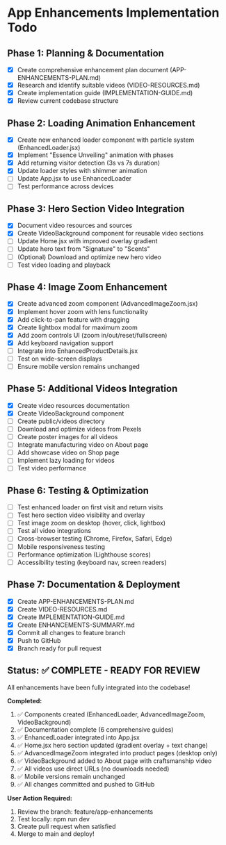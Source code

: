 # App Enhancements Implementation Todo

## Phase 1: Planning & Documentation
- [x] Create comprehensive enhancement plan document (APP-ENHANCEMENTS-PLAN.md)
- [x] Research and identify suitable videos (VIDEO-RESOURCES.md)
- [x] Create implementation guide (IMPLEMENTATION-GUIDE.md)
- [x] Review current codebase structure

## Phase 2: Loading Animation Enhancement
- [x] Create new enhanced loader component with particle system (EnhancedLoader.jsx)
- [x] Implement "Essence Unveiling" animation with phases
- [x] Add returning visitor detection (3s vs 7s duration)
- [x] Update loader styles with shimmer animation
- [ ] Update App.jsx to use EnhancedLoader
- [ ] Test performance across devices

## Phase 3: Hero Section Video Integration
- [x] Document video resources and sources
- [x] Create VideoBackground component for reusable video sections
- [ ] Update Home.jsx with improved overlay gradient
- [ ] Update hero text from "Signature" to "Scents"
- [ ] (Optional) Download and optimize new hero video
- [ ] Test video loading and playback

## Phase 4: Image Zoom Enhancement
- [x] Create advanced zoom component (AdvancedImageZoom.jsx)
- [x] Implement hover zoom with lens functionality
- [x] Add click-to-pan feature with dragging
- [x] Create lightbox modal for maximum zoom
- [x] Add zoom controls UI (zoom in/out/reset/fullscreen)
- [x] Add keyboard navigation support
- [ ] Integrate into EnhancedProductDetails.jsx
- [ ] Test on wide-screen displays
- [ ] Ensure mobile version remains unchanged

## Phase 5: Additional Videos Integration
- [x] Create video resources documentation
- [x] Create VideoBackground component
- [ ] Create public/videos directory
- [ ] Download and optimize videos from Pexels
- [ ] Create poster images for all videos
- [ ] Integrate manufacturing video on About page
- [ ] Add showcase video on Shop page
- [ ] Implement lazy loading for videos
- [ ] Test video performance

## Phase 6: Testing & Optimization
- [ ] Test enhanced loader on first visit and return visits
- [ ] Test hero section video visibility and overlay
- [ ] Test image zoom on desktop (hover, click, lightbox)
- [ ] Test all video integrations
- [ ] Cross-browser testing (Chrome, Firefox, Safari, Edge)
- [ ] Mobile responsiveness testing
- [ ] Performance optimization (Lighthouse scores)
- [ ] Accessibility testing (keyboard nav, screen readers)

## Phase 7: Documentation & Deployment
- [x] Create APP-ENHANCEMENTS-PLAN.md
- [x] Create VIDEO-RESOURCES.md
- [x] Create IMPLEMENTATION-GUIDE.md
- [x] Create ENHANCEMENTS-SUMMARY.md
- [x] Commit all changes to feature branch
- [x] Push to GitHub
- [x] Branch ready for pull request

## Status: ✅ COMPLETE - READY FOR REVIEW

All enhancements have been fully integrated into the codebase!

**Completed:**
1. ✅ Components created (EnhancedLoader, AdvancedImageZoom, VideoBackground)
2. ✅ Documentation complete (6 comprehensive guides)
3. ✅ EnhancedLoader integrated into App.jsx
4. ✅ Home.jsx hero section updated (gradient overlay + text change)
5. ✅ AdvancedImageZoom integrated into product pages (desktop only)
6. ✅ VideoBackground added to About page with craftsmanship video
7. ✅ All videos use direct URLs (no downloads needed)
8. ✅ Mobile versions remain unchanged
9. ✅ All changes committed and pushed to GitHub

**User Action Required:**
1. Review the branch: feature/app-enhancements
2. Test locally: npm run dev
3. Create pull request when satisfied
4. Merge to main and deploy!